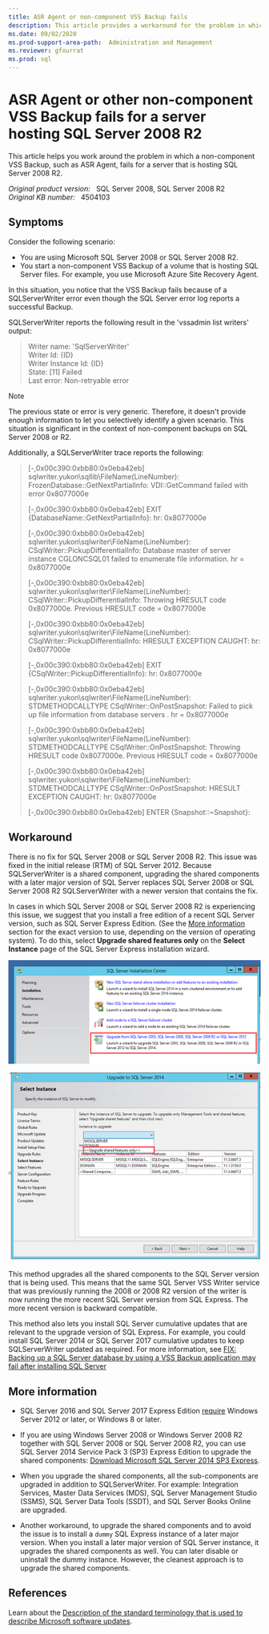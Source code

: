 ```yaml
---
title: ASR Agent or non-component VSS Backup fails
description: This article provides a workaround for the problem in which a non-component VSS Backup, such as ASR Agent, fails for a server that is hosting SQL Server 2008 R2.
ms.date: 09/02/2020
ms.prod-support-area-path:  Administration and Management
ms.reviewer: gfourrat
ms.prod: sql
---
```

# ASR Agent or other non-component VSS Backup fails for a server hosting SQL Server 2008 R2

This article helps you work around the problem in which a non-component VSS Backup, such as ASR Agent, fails for a server that is hosting SQL Server 2008 R2.

_Original product version:_ &nbsp; SQL Server 2008, SQL Server 2008 R2  
_Original KB number:_ &nbsp; 4504103

## Symptoms

Consider the following scenario:

- You are using Microsoft SQL Server 2008 or SQL Server 2008 R2.
- You start a non-component VSS Backup of a volume that is hosting SQL Server files. For example, you use Microsoft Azure Site Recovery Agent.

In this situation, you notice that the VSS Backup fails because of a SQLServerWriter error even though the SQL Server error log reports a successful Backup.

SQLServerWriter reports the following result in the 'vssadmin list writers' output:

> Writer name: 'SqlServerWriter'  
Writer Id: {ID}  
Writer Instance Id: {ID}  
State: [11] Failed  
Last error: Non-retryable error

> [!NOTE]
> The previous state or error is very generic. Therefore, it doesn't provide enough information to let you selectively identify a given scenario. This situation is significant in the context of non-component backups on SQL Server 2008 or R2.

Additionally, a SQLServerWriter trace reports the following:

> [-,0x00c390:0xbb80:0x0eba42eb] sqlwriter.yukon\sqllib\FileName(LineNumber): FrozenDatabase::GetNextPartialInfo: VDI::GetCommand failed with error 0x8077000e  
>
> [-,0x00c390:0xbb80:0x0eba42eb] EXIT  {DatabaseName::GetNextPartialInfo}: hr: 0x8077000e
>
> [-,0x00c390:0xbb80:0x0eba42eb] sqlwriter.yukon\sqlwriter\FileName(LineNumber): CSqlWriter::PickupDifferentialInfo: Database master of server instance CGLONCSQL01 failed to enumerate file information.  hr = 0x8077000e
>
>[-,0x00c390:0xbb80:0x0eba42eb] sqlwriter.yukon\sqlwriter\FileName(LineNumber): CSqlWriter::PickupDifferentialInfo: Throwing HRESULT code 0x8077000e. Previous HRESULT code = 0x8077000e
>
>[-,0x00c390:0xbb80:0x0eba42eb] sqlwriter.yukon\sqlwriter\FileName(LineNumber): CSqlWriter::PickupDifferentialInfo: HRESULT EXCEPTION CAUGHT: hr: 0x8077000e
>
>[-,0x00c390:0xbb80:0x0eba42eb] EXIT  {CSqlWriter::PickupDifferentialInfo}: hr: 0x8077000e
>
>[-,0x00c390:0xbb80:0x0eba42eb] sqlwriter.yukon\sqlwriter\FileName(LineNumber): STDMETHODCALLTYPE CSqlWriter::OnPostSnapshot: Failed to pick up file information from database servers . hr = 0x8077000e
>
>[-,0x00c390:0xbb80:0x0eba42eb] sqlwriter.yukon\sqlwriter\FileName(LineNumber): STDMETHODCALLTYPE CSqlWriter::OnPostSnapshot: Throwing HRESULT code 0x8077000e. Previous HRESULT code = 0x8077000e
>
>[-,0x00c390:0xbb80:0x0eba42eb] sqlwriter.yukon\sqlwriter\FileName(LineNumber): STDMETHODCALLTYPE CSqlWriter::OnPostSnapshot: HRESULT EXCEPTION CAUGHT: hr: 0x8077000e
>
>[-,0x00c390:0xbb80:0x0eba42eb] ENTER {Snapshot::~Snapshot}:

## Workaround

There is no fix for SQL Server 2008 or SQL Server 2008 R2.
This issue was fixed in the initial release (RTM) of SQL Server 2012. Because SQLServerWriter is a shared component, upgrading the shared components with a later major version of SQL Server replaces SQL Server 2008 or SQL Server 2008 R2 SQLServerWriter with a newer version that contains the fix.

In cases in which SQL Server 2008 or SQL Server 2008 R2 is experiencing this issue, we suggest that you install a free edition of a recent SQL Server version, such as SQL Server Express Edition. (See the [More information](#more-information) section for the exact version to use, depending on the version of operating system). To do this, select **Upgrade shared features only**  on the **Select Instance** page of the SQL Server Express installation wizard.

![setup](./media/asr-agent-vss-backup-fails/4508999_en_1.png)

![instance](./media/asr-agent-vss-backup-fails/4509005_en_1.png)

This method upgrades all the shared components to the SQL Server version that is being used. This means that the same SQL Server VSS Writer service that was previously running the 2008 or 2008 R2 version of the writer is now running the more recent SQL Server version from SQL Express. The more recent version is backward compatible.

This method also lets you install SQL Server cumulative updates that are relevant to the upgrade version of SQL Express. For example, you could install SQL Server 2014 or SQL Server 2017 cumulative updates to keep SQLServerWriter updated as required. For more information, see [FIX: Backing up a SQL Server database by using a VSS Backup application may fail after installing SQL Server](https://support.microsoft.com/help/4466108/)

## More information

- SQL Server 2016 and SQL Server 2017 Express Edition [require](/sql/sql-server/install/hardware-and-software-requirements-for-installing-sql-server) Windows Server 2012 or later, or Windows 8 or later.
- If you are using Windows Server 2008 or Windows Server 2008 R2 together with SQL Server 2008 or SQL Server 2008 R2, you can use SQL Server 2014 Service Pack 3 (SP3) Express Edition to upgrade the shared components: [Download Microsoft SQL Server 2014 SP3 Express](https://www.microsoft.com/download/details.aspx?id=57473).

- When you upgrade the shared components, all the sub-components are upgraded in addition to SQLServerWriter. For example: Integration Services, Master Data Services (MDS), SQL Server Management Studio (SSMS), SQL Server Data Tools (SSDT), and SQL Server Books Online are upgraded.

- Another workaround, to upgrade the shared components and to avoid the issue is to install a `dummy` SQL Express instance of a later major version. When you install a later major version of SQL Server instance, it upgrades the shared components as well. You can later disable or uninstall the dummy instance. However, the cleanest approach is to upgrade the shared components.

## References

Learn about the [Description of the standard terminology that is used to describe Microsoft software updates](/troubleshoot/windows-client/deployment/standard-terminology-software-updates).
